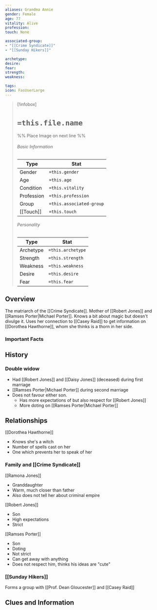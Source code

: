 ```yaml
---
aliases: Grandma Annie
gender: Female
age: 77
vitality: Alive
profession: 
touch: None

associated-group: 
- "[[Crime Syndicate]]"
- "[[Sunday Hikers]]"

archetype:
desire:
fear:
strength:
weakness:

tags:
icon: FasUserLarge
---
```


> [!infobox]
> # `=this.file.name`
> %% Place Image on next line %%
> ###### Basic Information
> Type |  Stat |
> ---|---|
> Gender | `=this.gender` |
> Age | `=this.age` |
> Condition | `=this.vitality` |
> Profession | `=this.profession` |
> Group | `=this.associated-group` |
> [[Touch]] | `=this.touch` |
> ###### Personality
> Type |  Stat |
> ---|---|
> Archetype | `=this.archetype` |
> Strength | `=this.strength` |
> Weakness | `=this.weakness` |
> Desire | `=this.desire` |
> Fear | `=this.fear` |
## Overview
The matriarch of the [[Crime Syndicate]]. Mother of [[Robert Jones]] and [[Ramses Porter|Michael Porter]]. Knows a bit about magic but doesn't divulge it. Uses her connection to [[Casey Raid]] to get information on [[Dorothea Hawthorne]], whom she thinks is a thorn in her side. 
### Important Facts


## History
### Double widow
- Had [[Robert Jones]] and [[Daisy Jones]] (deceased) during first marriage
- [[Ramses Porter|Michael Porter]] during second marriage
- Does not favour either son.
	- Has more expectations of but also respect for [[Robert Jones]]
	- More doting on [[Ramses Porter|Michael Porter]]
## Relationships
[[Dorothea Hawthorne]]
- Knows she's a witch
- Number of spells cast on her
- One which prevents her to speak of her
### Family and [[Crime Syndicate]]
[[Ramona Jones]]
- Granddaughter 
- Warm, much closer than father
- Also does not tell her about criminal empire

[[Robert Jones]]
- Son 
- High expectations
- Strict

[[Ramses Porter]]
- Son
- Doting
- Not strict
- Can get away with anything
- Does not respect him, thinks his ideas are "cute"

### [[Sunday Hikers]]
Forms a group with [[Prof. Dean Gloucester]] and [[Casey Raid]]

## Clues and Information
